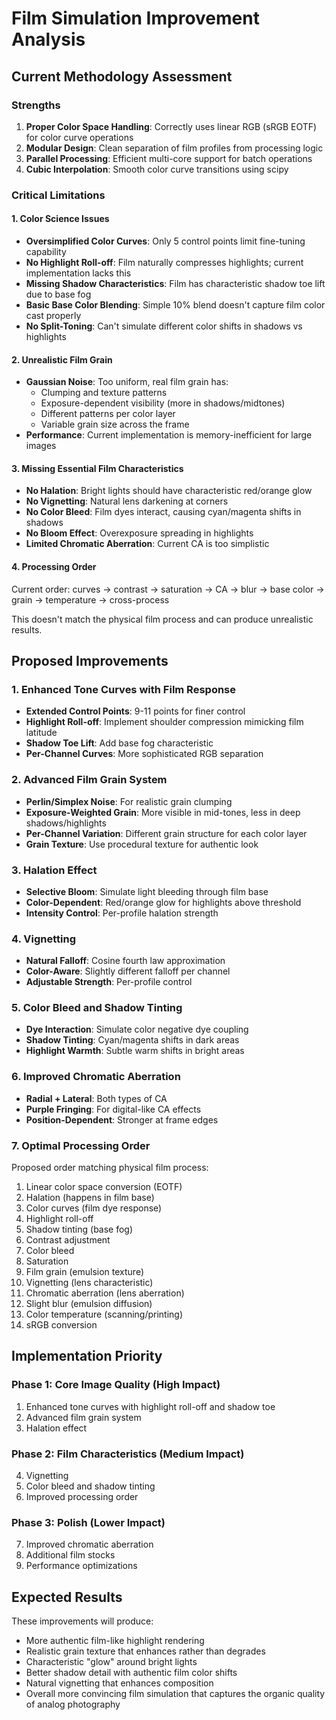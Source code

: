 # Film Simulation Improvement Analysis

## Current Methodology Assessment

### Strengths
1. **Proper Color Space Handling**: Correctly uses linear RGB (sRGB EOTF) for color curve operations
2. **Modular Design**: Clean separation of film profiles from processing logic
3. **Parallel Processing**: Efficient multi-core support for batch operations
4. **Cubic Interpolation**: Smooth color curve transitions using scipy

### Critical Limitations

#### 1. Color Science Issues
- **Oversimplified Color Curves**: Only 5 control points limit fine-tuning capability
- **No Highlight Roll-off**: Film naturally compresses highlights; current implementation lacks this
- **Missing Shadow Characteristics**: Film has characteristic shadow toe lift due to base fog
- **Basic Base Color Blending**: Simple 10% blend doesn't capture film color cast properly
- **No Split-Toning**: Can't simulate different color shifts in shadows vs highlights

#### 2. Unrealistic Film Grain
- **Gaussian Noise**: Too uniform, real film grain has:
  - Clumping and texture patterns
  - Exposure-dependent visibility (more in shadows/midtones)
  - Different patterns per color layer
  - Variable grain size across the frame
- **Performance**: Current implementation is memory-inefficient for large images

#### 3. Missing Essential Film Characteristics
- **No Halation**: Bright lights should have characteristic red/orange glow
- **No Vignetting**: Natural lens darkening at corners
- **No Color Bleed**: Film dyes interact, causing cyan/magenta shifts in shadows
- **No Bloom Effect**: Overexposure spreading in highlights
- **Limited Chromatic Aberration**: Current CA is too simplistic

#### 4. Processing Order
Current order: curves → contrast → saturation → CA → blur → base color → grain → temperature → cross-process

This doesn't match the physical film process and can produce unrealistic results.

## Proposed Improvements

### 1. Enhanced Tone Curves with Film Response
- **Extended Control Points**: 9-11 points for finer control
- **Highlight Roll-off**: Implement shoulder compression mimicking film latitude
- **Shadow Toe Lift**: Add base fog characteristic
- **Per-Channel Curves**: More sophisticated RGB separation

### 2. Advanced Film Grain System
- **Perlin/Simplex Noise**: For realistic grain clumping
- **Exposure-Weighted Grain**: More visible in mid-tones, less in deep shadows/highlights
- **Per-Channel Variation**: Different grain structure for each color layer
- **Grain Texture**: Use procedural texture for authentic look

### 3. Halation Effect
- **Selective Bloom**: Simulate light bleeding through film base
- **Color-Dependent**: Red/orange glow for highlights above threshold
- **Intensity Control**: Per-profile halation strength

### 4. Vignetting
- **Natural Falloff**: Cosine fourth law approximation
- **Color-Aware**: Slightly different falloff per channel
- **Adjustable Strength**: Per-profile control

### 5. Color Bleed and Shadow Tinting
- **Dye Interaction**: Simulate color negative dye coupling
- **Shadow Tinting**: Cyan/magenta shifts in dark areas
- **Highlight Warmth**: Subtle warm shifts in bright areas

### 6. Improved Chromatic Aberration
- **Radial + Lateral**: Both types of CA
- **Purple Fringing**: For digital-like CA effects
- **Position-Dependent**: Stronger at frame edges

### 7. Optimal Processing Order
Proposed order matching physical film process:
1. Linear color space conversion (EOTF)
2. Halation (happens in film base)
3. Color curves (film dye response)
4. Highlight roll-off
5. Shadow tinting (base fog)
6. Contrast adjustment
7. Color bleed
8. Saturation
9. Film grain (emulsion texture)
10. Vignetting (lens characteristic)
11. Chromatic aberration (lens aberration)
12. Slight blur (emulsion diffusion)
13. Color temperature (scanning/printing)
14. sRGB conversion

## Implementation Priority

### Phase 1: Core Image Quality (High Impact)
1. Enhanced tone curves with highlight roll-off and shadow toe
2. Advanced film grain system
3. Halation effect

### Phase 2: Film Characteristics (Medium Impact)
4. Vignetting
5. Color bleed and shadow tinting
6. Improved processing order

### Phase 3: Polish (Lower Impact)
7. Improved chromatic aberration
8. Additional film stocks
9. Performance optimizations

## Expected Results

These improvements will produce:
- More authentic film-like highlight rendering
- Realistic grain texture that enhances rather than degrades
- Characteristic "glow" around bright lights
- Better shadow detail with authentic film color shifts
- Natural vignetting that enhances composition
- Overall more convincing film simulation that captures the organic quality of analog photography
